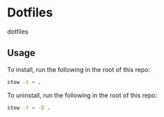 # Dotfiles
dotfiles

## Usage
To install, run the following in the root of this repo:
```bash
stow -t ~ .
```

To uninstall, run the following in the root of this repo:
```bash
stow -t ~ -D .
```
